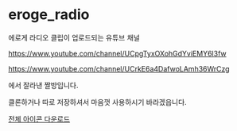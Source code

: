 # eroge_radio

에로게 라디오 클립이 업로드되는 유튜브 채널

https://www.youtube.com/channel/UCpgTyxOXohGdYviEMY6l3fw

https://www.youtube.com/channel/UCrkE6a4DafwoLAmh36WrCzg

에서 잘라낸 짤방입니다.

클론하거나 따로 저장하셔서 마음껏 사용하시기 바라겠읍니다.

[전체 아이콘 다운로드](https://github.com/astrine/eroge_radio/archive/master.zip)
